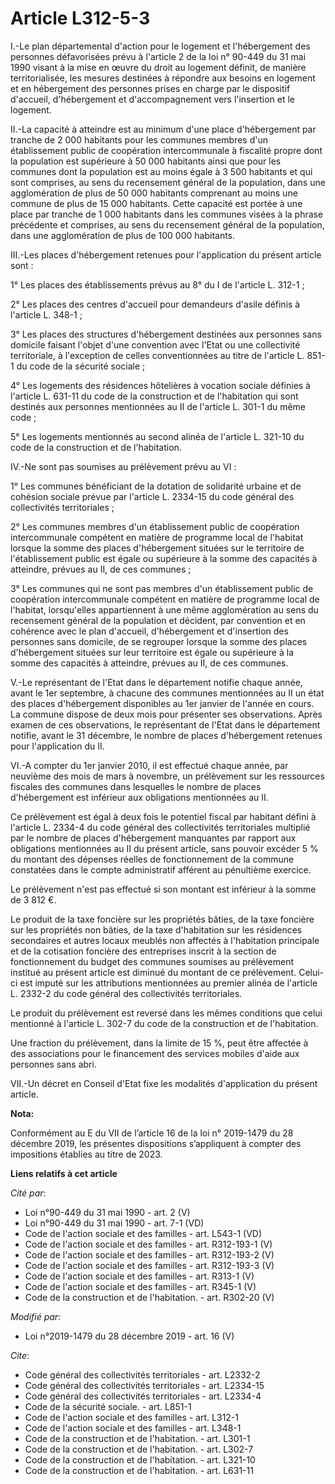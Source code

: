 # Article L312-5-3

I.-Le plan départemental d'action pour le logement et l'hébergement des personnes défavorisées prévu à l'article 2 de la loi
n° 90-449 du 31 mai 1990 visant à la mise en œuvre du droit au logement définit, de manière territorialisée, les mesures
destinées à répondre aux besoins en logement et en hébergement des personnes prises en charge par le dispositif d'accueil,
d'hébergement et d'accompagnement vers l'insertion et le logement.

II.-La capacité à atteindre est au minimum d'une place d'hébergement par tranche de 2 000 habitants pour les communes membres
d'un établissement public de coopération intercommunale à fiscalité propre dont la population est supérieure à 50 000
habitants ainsi que pour les communes dont la population est au moins égale à 3 500 habitants et qui sont comprises, au sens
du recensement général de la population, dans une agglomération de plus de 50 000 habitants comprenant au moins une commune
de plus de 15 000 habitants. Cette capacité est portée à une place par tranche de 1 000 habitants dans les communes visées à
la phrase précédente et comprises, au sens du recensement général de la population, dans une agglomération de plus de 100 000
habitants.

III.-Les places d'hébergement retenues pour l'application du présent article sont :

1° Les places des établissements prévus au 8° du I de l'article L. 312-1 ;

2° Les places des centres d'accueil pour demandeurs d'asile définis à l'article L. 348-1 ;

3° Les places des structures d'hébergement destinées aux personnes sans domicile faisant l'objet d'une convention avec l'Etat
ou une collectivité territoriale, à l'exception de celles conventionnées au titre de l'article L. 851-1 du code de la
sécurité sociale ;

4° Les logements des résidences hôtelières à vocation sociale définies à l'article L. 631-11 du code de la construction et de
l'habitation qui sont destinés aux personnes mentionnées au II de l'article L. 301-1 du même code ;

5° Les logements mentionnés au second alinéa de l'article L. 321-10 du code de la construction et de l'habitation.

IV.-Ne sont pas soumises au prélèvement prévu au VI :

1° Les communes bénéficiant de la dotation de solidarité urbaine et de cohésion sociale prévue par l'article L. 2334-15 du
code général des collectivités territoriales ;

2° Les communes membres d'un établissement public de coopération intercommunale compétent en matière de programme local de
l'habitat lorsque la somme des places d'hébergement situées sur le territoire de l'établissement public est égale ou
supérieure à la somme des capacités à atteindre, prévues au II, de ces communes ;

3° Les communes qui ne sont pas membres d'un établissement public de coopération intercommunale compétent en matière de
programme local de l'habitat, lorsqu'elles appartiennent à une même agglomération au sens du recensement général de la
population et décident, par convention et en cohérence avec le plan d'accueil, d'hébergement et d'insertion des personnes
sans domicile, de se regrouper lorsque la somme des places d'hébergement situées sur leur territoire est égale ou supérieure
à la somme des capacités à atteindre, prévues au II, de ces communes.

V.-Le représentant de l'Etat dans le département notifie chaque année, avant le 1er septembre, à chacune des communes
mentionnées au II un état des places d'hébergement disponibles au 1er janvier de l'année en cours. La commune dispose de deux
mois pour présenter ses observations. Après examen de ces observations, le représentant de l'Etat dans le département
notifie, avant le 31 décembre, le nombre de places d'hébergement retenues pour l'application du II.

VI.-A compter du 1er janvier 2010, il est effectué chaque année, par neuvième des mois de mars à novembre, un prélèvement sur
les ressources fiscales des communes dans lesquelles le nombre de places d'hébergement est inférieur aux obligations
mentionnées au II.

Ce prélèvement est égal à deux fois le potentiel fiscal par habitant défini à l'article L. 2334-4 du code général des
collectivités territoriales multiplié par le nombre de places d'hébergement manquantes par rapport aux obligations
mentionnées au II du présent article, sans pouvoir excéder 5 % du montant des dépenses réelles de fonctionnement de la
commune constatées dans le compte administratif afférent au pénultième exercice.

Le prélèvement n'est pas effectué si son montant est inférieur à la somme de 3 812 €.

Le produit de la taxe foncière sur les propriétés bâties, de la taxe foncière sur les propriétés non bâties, de la taxe
d'habitation sur les résidences secondaires et autres locaux meublés non affectés à l'habitation principale et de la
cotisation foncière des entreprises inscrit à la section de fonctionnement du budget des communes soumises au prélèvement
institué au présent article est diminué du montant de ce prélèvement. Celui-ci est imputé sur les attributions mentionnées au
premier alinéa de l'article L. 2332-2 du code général des collectivités territoriales.

Le produit du prélèvement est reversé dans les mêmes conditions que celui mentionné à l'article L. 302-7 du code de la
construction et de l'habitation.

Une fraction du prélèvement, dans la limite de 15 %, peut être affectée à des associations pour le financement des services
mobiles d'aide aux personnes sans abri.

VII.-Un décret en Conseil d'Etat fixe les modalités d'application du présent article.

**Nota:**

Conformément au E du VII de l’article 16 de la loi n° 2019-1479 du 28 décembre 2019, les présentes dispositions s’appliquent
à compter des impositions établies au titre de 2023.

**Liens relatifs à cet article**

_Cité par_:

  - Loi n°90-449 du 31 mai 1990 - art. 2 (V)
  - Loi n°90-449 du 31 mai 1990 - art. 7-1 (VD)
  - Code de l'action sociale et des familles - art. L543-1 (VD)
  - Code de l'action sociale et des familles - art. R312-193-1 (V)
  - Code de l'action sociale et des familles - art. R312-193-2 (V)
  - Code de l'action sociale et des familles - art. R312-193-3 (V)
  - Code de l'action sociale et des familles - art. R313-1 (V)
  - Code de l'action sociale et des familles - art. R345-1 (V)
  - Code de la construction et de l'habitation. - art. R302-20 (V)

_Modifié par_:

  - Loi n°2019-1479 du 28 décembre 2019 - art. 16 (V)

_Cite_:

  - Code général des collectivités territoriales - art. L2332-2
  - Code général des collectivités territoriales - art. L2334-15
  - Code général des collectivités territoriales - art. L2334-4
  - Code de la sécurité sociale. - art. L851-1
  - Code de l'action sociale et des familles - art. L312-1
  - Code de l'action sociale et des familles - art. L348-1
  - Code de la construction et de l'habitation. - art. L301-1
  - Code de la construction et de l'habitation. - art. L302-7
  - Code de la construction et de l'habitation. - art. L321-10
  - Code de la construction et de l'habitation. - art. L631-11
